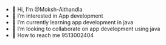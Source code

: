 - 👋 Hi, I’m @Moksh-Aithandla
- 👀 I’m interested in App development 
- 🌱 I’m currently learning app             development in java
- 🚨 I’m looking to collaborate on app      development using java
- 🤝 How to reach me 9513002404

<!---
Moksh-Aithandla/Moksh-Aithandla is a ✨ special ✨ repository because its `README.md` (this file) appears on your GitHub profile.
You can click the Preview link to take a look at your changes.
--->
